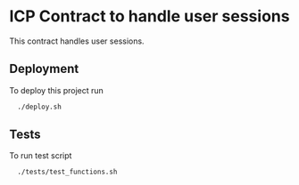 # ICP Contract to handle user sessions

This contract handles user sessions.

## Deployment

To deploy this project run

```bash
  ./deploy.sh
```

## Tests

To run test script

```bash
  ./tests/test_functions.sh
```